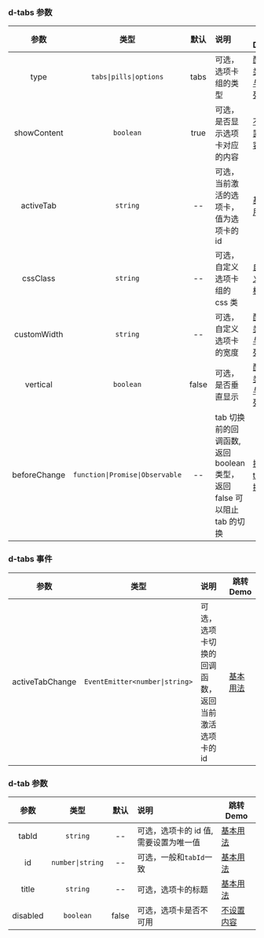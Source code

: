 ### d-tabs 参数

|     参数     |              类型               | 默认  | 说明                                                                   | 跳转 Demo                                                        |
| :----------: | :-----------------------------: | :---: | :--------------------------------------------------------------------- | ---------------------------------------------------------------- |
|     type     |     `tabs\|pills\|options`      | tabs  | 可选，选项卡组的类型                                                   | [配置类型与排列](/components/tabs/demo#configuration-type-and-arrangement) |
| showContent  |            `boolean`            | true  | 可选，是否显示选项卡对应的内容                                         | [不设置内容](/components/tabs/demo#no-set-content)                     |
|  activeTab   |            `string`             |  --   | 可选，当前激活的选项卡，值为选项卡的 id                                | [基本用法](/components/tabs/demo#basic-usage)                        |
|   cssClass   |            `string`             |  --   | 可选，自定义选项卡组的 css 类                                          |[自定义模板](/components/tabs/demo#custom-template)
| customWidth  |            `string`             |  --   | 可选，自定义选项卡的宽度                                               | [配置类型与排列](/components/tabs/demo#configuration-type-and-arrangement) |
|   vertical   |            `boolean`            | false | 可选，是否垂直显示                                                     | [配置类型与排列](/components/tabs/demo#configuration-type-and-arrangement) |
| beforeChange | `function\|Promise\|Observable` |  --   | tab 切换前的回调函数,返回 boolean 类型，返回 false 可以阻止 tab 的切换 |[拦截tab切换](/components/tabs/demo#intercept-tab-switch)

### d-tabs 事件

|      参数       |              类型              | 说明                                                | 跳转 Demo                                 |
| :-------------: | :----------------------------: | :-------------------------------------------------- | ----------------------------------------- |
| activeTabChange | `EventEmitter<number\|string>` | 可选，选项卡切换的回调函数，返回当前激活选项卡的 id | [基本用法](/components/tabs/demo#basic-usage) |

### d-tab 参数

|   参数   |       类型       | 默认  | 说明                                   | 跳转 Demo                                    |
| :------: | :--------------: | :---: | :------------------------------------- | -------------------------------------------- |
|  tabId   |     `string`     |  --   | 可选，选项卡的 id 值, 需要设置为唯一值 | [基本用法](/components/tabs/demo#basic-usage)    |
|    id    | `number\|string` |  --   | 可选，一般和`tabId`一致                | [基本用法](/components/tabs/demo#basic-usage)    |
|  title   |     `string`     |  --   | 可选，选项卡的标题                     | [基本用法](/components/tabs/demo#basic-usage)    |
| disabled |    `boolean`     | false | 可选，选项卡是否不可用                 | [不设置内容](/components/tabs/demo#no-set-content) |

